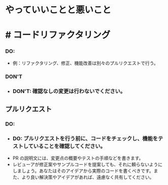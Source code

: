 # やっていいことと悪いこと

# # コードリファクタリング
### DO:
- 例：リファクタリング、修正、機能改善は別々のプルリクエストで行う。

### DON'T
- ### DON'T: 確認なしの変更は行わないでください。


## プルリクエスト
### DO:
- ### DO: プルリクエストを行う前に、コードをチェックし、機能をテストしていることを確認してください。
- PR の説明文には、変更点の概要やテストの手順などを書きます。
- レビューアが修正案やサンプルコードを提案しても、それに頼らないようにしましょう。あなたはそのアイデアから実際のコードを書くべきです。また、より良い解決策やアイデアがあれば、遠慮なく共有してください。

